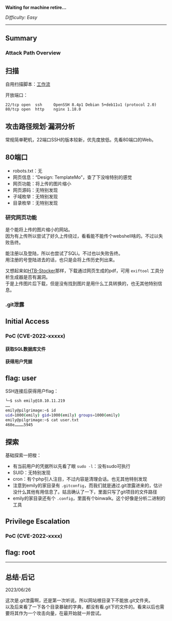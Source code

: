 **Waiting for machine retire...**

*Difficulty: Easy*

---


## Summary



### Attack Path Overview




## 扫描

自用扫描脚本：[工作流](./HTB-Busqueda.md#workflow-scan)

开放端口：
```
22/tcp open  ssh     OpenSSH 8.4p1 Debian 5+deb11u1 (protocol 2.0)
80/tcp open  http    nginx 1.18.0
```


## 攻击路径规划·漏洞分析

常规简单靶机，22端口SSH的版本较新，优先度放低。先看80端口的Web。


## 80端口

- robots.txt：无
- 网页信息：“Design: TemplateMo”，查了下没啥特别的感觉
- 网页功能：将上传的图片缩小
- 网页源码：无特别发现
- 子域枚举：无特别发现
- 目录枚举：无特别发现

### 研究网页功能

是个能将上传的图片缩小的网站。  
因为有上传所以尝试了好久上传绕过，看看能不能传个webshell啥的。不过以失败告终。

能注册以及登陆，所以也尝试了SQLi。不过也以失败告终。  
用注册的号登陆进去的话，也只是会将上传历史列出来。

又想起来如[HTB-Stocker](./HTB-Stocker.md)那样，下载通过网页生成的pdf，可用 `exiftool` 工具分析生成器是否有漏洞。  
于是上传图片后下载，但是没有找到图片是用什么工具转换的，也无其他特别信息。

### .git泄露



## Initial Access

### PoC (CVE-2022-xxxxx)



#### 获取SQL数据库文件



#### 获得用户凭据



## flag: user

SSH连接后获得用户flag：
```bash
└─$ ssh emily@10.10.11.219
……
emily@pilgrimage:~$ id
uid=1000(emily) gid=1000(emily) groups=1000(emily)
emily@pilgrimage:~$ cat user.txt 
468e…………5945
```


## 探索

基础探索一把梭：

- 有当前用户的凭据所以先看了眼 `sudo -l`：没有sudo可执行
- SUID：无特别发现
- cron：有个php引人注目，不过内容是清理会话。也无其他特别发现
- 注意到emily的家目录有 `.gitconfig`，而我们就是通过.git泄露进来的，估计没什么其他有用信息了。姑且确认了一下，里面只写了git项目的文件路径
- emily的家目录还有个 `.config`，里面有个binwalk。这个好像是分析二进制的工具




## Privilege Escalation

### PoC (CVE-2022-xxxx)
 




## flag: root


---

## 总结·后记

2023/06/26

这次是.git泄露啊，还是第一次听说。所以网站根目录下不能放.git文件夹。  
以及后来看了一下各个目录暴破的字典，都没有看.git下的文件的。看来以后也需要将其作为一个攻击向量，在最开始就一并尝试。